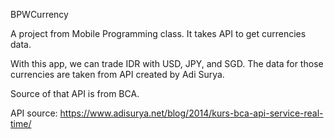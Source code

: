 BPWCurrency

A project from Mobile Programming class. It takes API to get currencies data.

With this app, we can trade IDR with USD, JPY, and SGD. The data for those currencies are taken from API created by Adi Surya.

Source of that API is from BCA.

API source: https://www.adisurya.net/blog/2014/kurs-bca-api-service-real-time/
